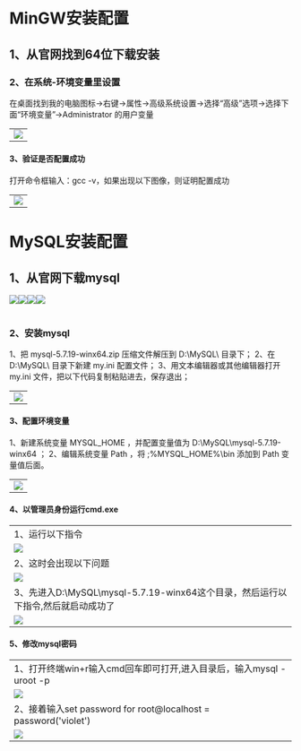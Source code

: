 <!DOCTYPE html>
<html>
<head>
<meta charset="utf-8"> 
	<title>工作报告</title>
</head>
<body>
<h1>MinGW安装配置</h1>
<h2>1、从官网找到64位下载安装</h2>
<h3>2、在系统-环境变量里设置</h3>
<table>
<tr>在桌面找到我的电脑图标->右键->属性->高级系统设置->选择“高级”选项->选择下面“环境变量”->Administrator 的用户变量</tr>
<td><img src="2.jpg"></td>
</table>
<h4>3、验证是否配置成功</h4>
<table>
<tr>打开命令框输入：gcc -v，如果出现以下图像，则证明配置成功 </tr>           
<td><img src="3.jpg"></td>
</table>


<h1>MySQL安装配置</h1>
<h2>1、从官网下载mysql</h2>
<table>
	<img src="4.jpg">
	<img src="5.jpg">
	<img src="8.jpg">
	<img src="10.jpg">
</table>
<h3>2、安装mysql</h3>
<table>
	<tr>1、把 mysql-5.7.19-winx64.zip 压缩文件解压到 D:\MySQL\ 目录下；
        2、在 D:\MySQL\ 目录下新建 my.ini 配置文件；
        3、用文本编辑器或其他编辑器打开 my.ini 文件，把以下代码复制粘贴进去，保存退出；</tr>
	<td><img src="11.jpg"></td>
</table>
<h4>3、配置环境变量</h4>
<table>
	<tr>1、新建系统变量 MYSQL_HOME ，并配置变量值为 D:\MySQL\mysql-5.7.19-winx64 ；
        2、编辑系统变量 Path ，将 ;%MYSQL_HOME%\bin 添加到 Path 变量值后面。</tr>
        <td><img src="13.jpg"></td>
</table>
<h4>4、以管理员身份运行cmd.exe</h5>
<table>
	<tr>
	<td>1、运行以下指令</td></tr>
	<tr><td><img src="14.jpg"></td></tr>
	<tr><td>2、这时会出现以下问题</td></tr>
	<tr><td><img src="15.jpg"></td></tr>
	<tr><td>3、先进入D:\MySQL\mysql-5.7.19-winx64这个目录，然后运行以下指令,然后就启动成功了</td></tr>
	 <tr>    <td><img src="16.jpg"></td></tr>
</table>
<h4>5、修改mysql密码</h6>
<table>
	<tr><td>1、打开终端win+r输入cmd回车即可打开,进入目录后，输入mysql -uroot -p</td></tr>
	<tr><td><img src="17.jpg"></td></tr>
	<tr><td>2、接着输入set password for root@localhost = password('violet')</td></tr>
	<tr><td><img src="18.jpg"></td></tr>
</table>

</body>
</html>
